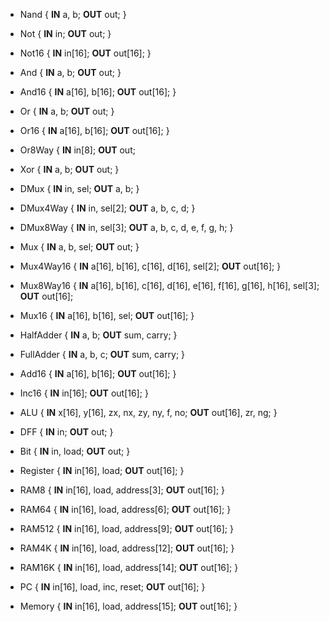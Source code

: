 * Nand { **IN** a, b; **OUT** out; }
* Not { **IN** in; **OUT** out; }
* Not16 { **IN** in[16]; **OUT** out[16]; }
* And { **IN** a, b;  **OUT** out; }
* And16 { **IN** a[16], b[16]; **OUT** out[16]; }
* Or { **IN** a, b; **OUT** out; }
* Or16 { **IN** a[16], b[16]; **OUT** out[16]; }
* Or8Way { **IN** in[8]; **OUT** out;
* Xor { **IN** a, b; **OUT** out; }
* DMux { **IN** in, sel; **OUT** a, b; }
* DMux4Way { **IN** in, sel[2]; **OUT** a, b, c, d; }
* DMux8Way { **IN** in, sel[3]; **OUT** a, b, c, d, e, f, g, h; }
* Mux { **IN** a, b, sel; **OUT** out; }
* Mux4Way16 { **IN** a[16], b[16], c[16], d[16], sel[2]; **OUT** out[16]; }
* Mux8Way16 { **IN** a[16], b[16], c[16], d[16], e[16], f[16], g[16], h[16], sel[3]; **OUT** out[16];
* Mux16 { **IN** a[16], b[16], sel; **OUT** out[16]; }

* HalfAdder { **IN** a, b; **OUT** sum, carry; }
* FullAdder { **IN** a, b, c; **OUT** sum, carry; }
* Add16 { **IN** a[16], b[16]; **OUT** out[16]; }
* Inc16 { **IN** in[16]; **OUT** out[16]; }
* ALU { **IN** x[16], y[16], zx, nx, zy, ny, f, no; **OUT** out[16], zr, ng; }

* DFF { **IN** in; **OUT** out; }
* Bit { **IN** in, load; **OUT** out; }
* Register { **IN** in[16], load; **OUT** out[16]; }
* RAM8 { **IN** in[16], load, address[3]; **OUT** out[16]; }
* RAM64 { **IN** in[16], load, address[6]; **OUT** out[16]; }
* RAM512 { **IN** in[16], load, address[9]; **OUT** out[16]; }
* RAM4K { **IN** in[16], load, address[12]; **OUT** out[16]; }
* RAM16K { **IN** in[16], load, address[14]; **OUT** out[16]; }
* PC { **IN** in[16], load, inc, reset; **OUT** out[16]; }

* Memory { **IN** in[16], load, address[15]; **OUT** out[16]; }

